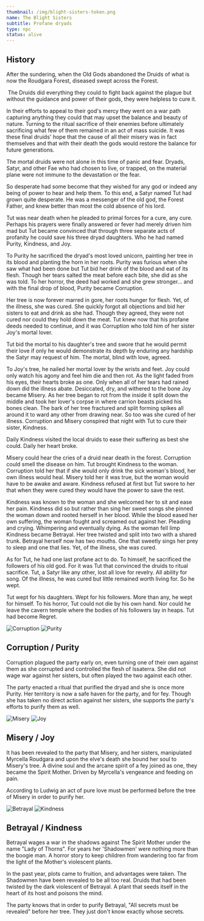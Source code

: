 ```yaml
---
thumbnail: /img/blight-sisters-token.png
name: The Blight Sisters
subtitle: Profane dryads
type: npc
status: alive
---
```

## History 

After the sundering, when the Old Gods abandoned the Druids of what is now the Roudgara Forest, diseased swept across the Forest.

 The Druids did everything they could to fight back against the plague but without the guidance and power of their gods, they were helpless to cure it.

In their efforts to appeal to their god's mercy they went on a war path capturing anything they could that may upset the balance and beauty of nature. Turning to the ritual sacrifice of their enemies before ultimately sacrificing what few of them remained in an act of mass suicide. It was these final druids' hope that the cause of all their misery was in fact themselves and that with their death the gods would restore the balance for future generations. 

The mortal druids were not alone in this time of panic and fear. Dryads, Satyr, and other Fae who had chosen to live, or trapped, on the material plane were not immune to the devastation or the fear.  

So desperate had some become that they wished for any god or indeed any being of power to hear and help them. To this end, a Satyr named Tut had grown quite desperate. He was a messenger of the old god, the Forest Father, and knew better than most the cold absence of his lord. 

Tut was near death when he pleaded to primal forces for a cure, any cure. Perhaps his prayers were finally answered or fever had merely driven him mad but Tut became convinced that through three separate acts of profanity he could save his three dryad daughters. Who he had named Purity, Kindness, and Joy. 

To Purity he sacrificed the dryad's most loved unicorn, painting her tree in its blood and planting the horn in her roots. Purity was furious when she saw what had been done but Tut bid her drink of the blood and eat of its flesh. Though her tears salted the meat before each bite, she did as she was told. To her horror, the deed had worked and she grew stronger... and with the final drop of blood, Purity became Corruption. 

Her tree is now forever marred in gore, her roots hunger for flesh. Yet, of the illness, she was cured. She quickly forgot all objections and bid her sisters to eat and drink as she had. Though they agreed, they were not cured nor could they hold down the meat. Tut knew now that his profane deeds needed to continue, and it was Corruption who told him of her sister Joy's mortal lover. 

Tut bid the mortal to his daughter's tree and swore that he would permit their love if only he would demonstrate its depth by enduring any hardship the Satyr may request of him. The mortal, blind with love, agreed. 

To Joy's tree, he nailed her mortal lover by the wrists and feet. Joy could only watch his agony and feel him die and then rot. As the light faded from his eyes, their hearts broke as one. Only when all of her tears had rained down did the illness abate. Desiccated, dry, and withered to the bone Joy became Misery. As her tree began to rot from the inside it split down the middle and took her lover's corpse in where carrion beasts picked his bones clean. The bark of her tree fractured and split forming spikes all around it to ward any other from drawing near. So too was she cured of her illness. Corruption and Misery conspired that night with Tut to cure their sister, Kindness. 

Daily Kindness visited the local druids to ease their suffering as best she could. Daily her heart broke. 

Misery could hear the cries of a druid near death in the forest. Corruption could smell the disease on him. Tut brought Kindness to the woman. Corruption told her that if she would only drink the sick woman's blood, her own illness would heal. Misery told her it was true, but the woman would have to be awake and aware. Kindness refused at first but Tut swore to her that when they were cured they would have the power to save the rest. 

Kindness was known to the woman and she welcomed her to sit and ease her pain. Kindness did so but rather than sing her sweet songs she pinned the woman down and rooted herself in her blood. While the blood eased her own suffering, the woman fought and screamed out against her. Pleading and crying. Whimpering and eventually dying. As the woman fell limp Kindness became Betrayal. Her tree twisted and split into two with a shared trunk. Betrayal herself now has two mouths. One that sweetly sings her prey to sleep and one that lies. Yet, of the illness, she was cured.

As for Tut, he had one last profane act to do. To himself, he sacrificed the followers of his old god. For it was Tut that convinced the druids to ritual sacrifice. Tut, a Satyr like any other, lost all love for revelry. All ability for song. Of the illness, he was cured but little remained worth living for. So he wept.

Tut wept for his daughters. Wept for his followers. More than any, he wept for himself. To his horror, Tut could not die by his own hand. Nor could he leave the cavern temple where the bodies of his followers lay in heaps. Tut had become Regret.

![Corruption](/img/corruption-token.png "Corruption")
![Purity](/img/purity-token.png "Purity")

## Corruption / Purity

Corruption plagued the party early on, even turning one of their own against them as she corrupted and controlled the flesh of Issaterra. She did not wage war against her sisters, but often played the two against each other. 

The party enacted a ritual that purified the dryad and she is once more Purity. Her territory is now a safe haven for the party, and for fey. Though she has taken no direct action against her sisters, she supports the party's efforts to purify them as well.



![Misery](/img/misery-token.png "Misery")
![Joy](/img/joy-token.png "Joy")

## Misery / Joy

It has been revealed to the party that Misery, and her sisters, manipulated Myrcella Roudgara and upon the elve's death she bound her soul to Misery's tree. A divine soul and the arcane spirit of a fey joined as one, they became the Spirit Mother. Driven by Myrcella's vengeance and feeding on pain.

According to Ludwig an act of pure love must be performed before the tree of Misery in order to purify her.

![Betrayal](/img/betrayal-token.png "Betrayal")
![Kindness](/img/kindness-token.png "Kindness")

## Betrayal / Kindness

Betrayal wages a war in the shadows against The Spirit Mother under the name "Lady of Thorns". For years her 'Shadowmen' were nothing more than the boogie man. A horror story to keep children from wandering too far from the light of the Mother's violescent plants. 

In the past year, plots came to fruition, and advantages were taken. The Shadowmen have been revealed to be all too real. Druids that had been twisted by the dark violescent of Betrayal. A plant that seeds itself in the heart of its host and poisons the mind. 

The party knows that in order to purify Betrayal, "All secrets must be revealed" before her tree. They just don't know exactly whose secrets.